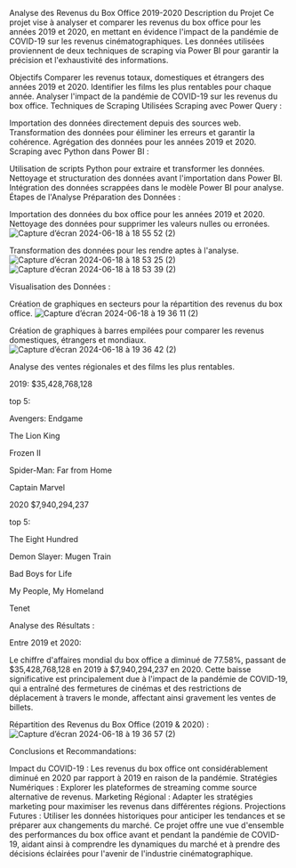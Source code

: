 Analyse des Revenus du Box Office 2019-2020
Description du Projet
Ce projet vise à analyser et comparer les revenus du box office pour les années 2019 et 2020, en mettant en évidence l'impact de la pandémie de COVID-19 sur les revenus cinématographiques. Les données utilisées proviennent de deux techniques de scraping via Power BI pour garantir la précision et l'exhaustivité des informations.

Objectifs
Comparer les revenus totaux, domestiques et étrangers des années 2019 et 2020.
Identifier les films les plus rentables pour chaque année.
Analyser l'impact de la pandémie de COVID-19 sur les revenus du box office.
Techniques de Scraping Utilisées
Scraping avec Power Query :

Importation des données directement depuis des sources web.
Transformation des données pour éliminer les erreurs et garantir la cohérence.
Agrégation des données pour les années 2019 et 2020.
Scraping avec Python dans Power BI :

Utilisation de scripts Python pour extraire et transformer les données.
Nettoyage et structuration des données avant l'importation dans Power BI.
Intégration des données scrappées dans le modèle Power BI pour analyse.
Étapes de l'Analyse
Préparation des Données :

Importation des données du box office pour les années 2019 et 2020.
Nettoyage des données pour supprimer les valeurs nulles ou erronées.
![Capture d’écran 2024-06-18 à 18 55 52 (2)](https://github.com/watara13/Box_Ofiice/assets/171569734/6ba853ec-68b7-4ce2-9438-37d1a926970c)


Transformation des données pour les rendre aptes à l'analyse.
![Capture d’écran 2024-06-18 à 18 53 25 (2)](https://github.com/watara13/Box_Ofiice/assets/171569734/b1545b6e-1b34-4b8d-9b72-9a3a0a4526ea)
![Capture d’écran 2024-06-18 à 18 53 39 (2)](https://github.com/watara13/Box_Ofiice/assets/171569734/5556950a-a098-4b0f-ab99-5f73a48e628a)




Visualisation des Données :

Création de graphiques en secteurs pour la répartition des revenus du box office.
![Capture d’écran 2024-06-18 à 19 36 11 (2)](https://github.com/watara13/Box_Ofiice/assets/171569734/5c47465c-00fa-4a5f-a52d-6fcb09d3e2b4)



Création de graphiques à barres empilées pour comparer les revenus domestiques, étrangers et mondiaux.
![Capture d’écran 2024-06-18 à 19 36 42 (2)](https://github.com/watara13/Box_Ofiice/assets/171569734/fac36b55-16b7-4a57-9dfd-bd2217459552)

Analyse des ventes régionales et des films les plus rentables.


2019: $35,428,768,128



top 5:

Avengers: Endgame

The Lion King

Frozen II

Spider-Man: Far from Home

Captain Marvel






2020 $7,940,294,237



top 5:

The Eight Hundred

Demon Slayer: Mugen Train

Bad Boys for Life

My People, My Homeland

Tenet







Analyse des Résultats :



Entre 2019 et 2020:




Le chiffre d'affaires mondial du box office a diminué de 77.58%, passant de $35,428,768,128 en 2019 à $7,940,294,237 en 2020. Cette baisse significative est principalement due à l'impact de la pandémie de COVID-19, qui a entraîné des fermetures de cinémas et des restrictions de déplacement à travers le monde, affectant ainsi gravement les ventes de billets.



Répartition des Revenus du Box Office (2019 & 2020) :
![Capture d’écran 2024-06-18 à 19 36 57 (2)](https://github.com/watara13/Box_Ofiice/assets/171569734/ab452825-0887-41f3-9040-f59ddd541ed2)



Conclusions et Recommandations:

Impact du COVID-19 : Les revenus du box office ont considérablement diminué en 2020 par rapport à 2019 en raison de la pandémie.
Stratégies Numériques : Explorer les plateformes de streaming comme source alternative de revenus.
Marketing Régional : Adapter les stratégies marketing pour maximiser les revenus dans différentes régions.
Projections Futures : Utiliser les données historiques pour anticiper les tendances et se préparer aux changements du marché.
Ce projet offre une vue d'ensemble des performances du box office avant et pendant la pandémie de COVID-19, aidant ainsi à comprendre les dynamiques du marché et à prendre des décisions éclairées pour l'avenir de l'industrie cinématographique.


